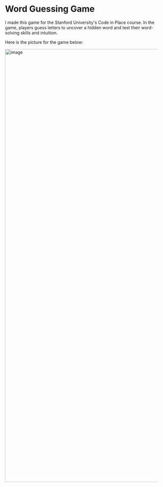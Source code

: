 # Word Guessing Game

I made this game for the Stanford University's Code in Place course. 
In the game, players guess letters to uncover a hidden word and test their word-solving skills and intuition.

Here is the picture for the game below:

<img width="1424" alt="image" src="https://github.com/AsliSema/Word-Guessing-Game/assets/85573321/eeec1bbe-9add-47d4-b2be-4cd3052b3278">


